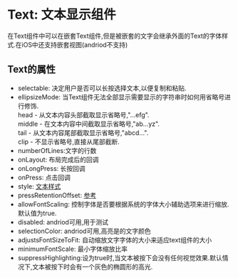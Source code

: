 # Text: 文本显示组件

在Text组件中可以在嵌套Text组件,但是被嵌套的文字会继承外面的Text的字体样式.在iOS中还支持嵌套视图(andriod不支持)

## Text的属性

* selectable: 决定用户是否可以长按选择文本,以便复制和粘贴.
* ellipsizeMode: 当Text组件无法全部显示需要显示的字符串时如何用省略号进行修饰.  
head - 从文本内容头部截取显示省略号,"...efg".  
middle - 在文本内容中间截取显示省略号,"ab...yz".  
tail - 从文本内容尾部截取显示省略号,"abcd...".  
clip - 不显示省略号,直接从尾部截断.
* numberOfLines:文字的行数
* onLayout: 布局完成后的回调
* onLongPress: 长按回调
* onPress: 点击回调
* style: [文本样式](./Style.md)
* pressRetentionOffset: [参考](./Touchable系列.md)
* allowFontScaling: 控制字体是否要根据系统的字体大小辅助选项来进行缩放.默认值为true.
* disabled: andriod可用,用于测试
* selectionColor: andriod可用,高亮是的文字颜色
* adjustsFontSizeToFit: 自动缩放文字字体的大小来适应text组件的大小
* minimumFontScale: 最小字体缩放比率
* suppressHighlighting:设为true时,当文本被按下会没有任何视觉效果.默认情况下,文本被按下时会有一个灰色的椭圆形的高光.
